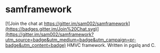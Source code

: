 # samframework

[![Join the chat at https://gitter.im/sam002/samframework](https://badges.gitter.im/Join%20Chat.svg)](https://gitter.im/sam002/samframework?utm_source=badge&utm_medium=badge&utm_campaign=pr-badge&utm_content=badge)
HMVC framework. Written in pgslq and C.
